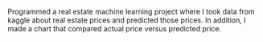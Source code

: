 Programmed a real estate machine learning project where I took data from kaggle about real estate prices and predicted those prices. 
In addition, I made a chart that compared actual price versus predicted price.
